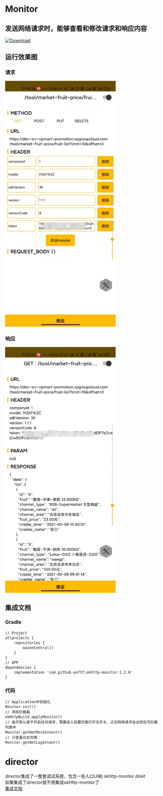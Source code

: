 # Monitor
发送网络请求时，能够查看和修改请求和响应内容
----------------------
[ ![Download](https://api.bintray.com/packages/ooftf/maven/okhttp-monitor/images/download.svg) ](https://bintray.com/ooftf/maven/okhttp-monitor/_latestVersion)
## 运行效果图
### 请求
<img src="/art/request.png" alt="图片替换文本" width="360" height="800" align="bottom" />

### 响应
<img src="/art/response.png" alt="图片替换文本" width="360" height="800" align="bottom" />

## 集成文档

### Gradle
```
// Project
allprojects {
    repositories {
        mavenCentral()
    }
}
// APP
dependencies {
    implementation 'com.github.ooftf:okhttp-monitor:1.2.0'
}

```
### 代码
```
// Application中初始化
Monitor.init()
// 添加拦截器
okHttpBuild.applyMonitor()
// 由于默认是不开启任何请求，需要进入设置页面打开总开关，之后网络请求会出现在可拦截列表中
Monitor.getNetMockIntent()
// 只查看日志页面
Monitor.getNetLogIntent()
```
# director
director集成了一整套调试系统，包含一些入口UI和 okhttp-monitor  dokit  
如果集成了director就不用集成okHttp-monitor了  
[集成文档](/director/README.md)